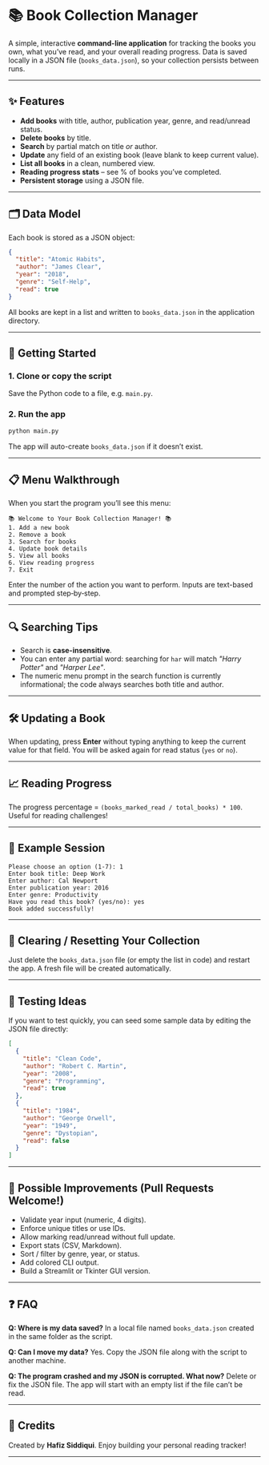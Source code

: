 # 📚 Book Collection Manager

A simple, interactive **command-line application** for tracking the books you own, what you’ve read, and your overall reading progress. Data is saved locally in a JSON file (`books_data.json`), so your collection persists between runs.

---

## ✨ Features

- **Add books** with title, author, publication year, genre, and read/unread status.
- **Delete books** by title.
- **Search** by partial match on title _or_ author.
- **Update** any field of an existing book (leave blank to keep current value).
- **List all books** in a clean, numbered view.
- **Reading progress stats** – see % of books you’ve completed.
- **Persistent storage** using a JSON file.

---

## 🗂 Data Model

Each book is stored as a JSON object:

```json
{
  "title": "Atomic Habits",
  "author": "James Clear",
  "year": "2018",
  "genre": "Self-Help",
  "read": true
}
```

All books are kept in a list and written to `books_data.json` in the application directory.

---

## 🚀 Getting Started

### 1. Clone or copy the script

Save the Python code to a file, e.g. `main.py`.

### 2. Run the app

```bash
python main.py
```

The app will auto-create `books_data.json` if it doesn’t exist.

---

## 📋 Menu Walkthrough

When you start the program you’ll see this menu:

```
📚 Welcome to Your Book Collection Manager! 📚
1. Add a new book
2. Remove a book
3. Search for books
4. Update book details
5. View all books
6. View reading progress
7. Exit
```

Enter the number of the action you want to perform. Inputs are text-based and prompted step‑by‑step.

---

## 🔍 Searching Tips

- Search is **case-insensitive**.
- You can enter any partial word: searching for `har` will match _"Harry Potter"_ and _"Harper Lee"_.
- The numeric menu prompt in the search function is currently informational; the code always searches both title and author.

---

## 🛠 Updating a Book

When updating, press **Enter** without typing anything to keep the current value for that field. You will be asked again for read status (`yes` or `no`).

---

## 📈 Reading Progress

The progress percentage = `(books_marked_read / total_books) * 100`. Useful for reading challenges!

---

## 🤖 Example Session

```text
Please choose an option (1-7): 1
Enter book title: Deep Work
Enter author: Cal Newport
Enter publication year: 2016
Enter genre: Productivity
Have you read this book? (yes/no): yes
Book added successfully!
```

---

## 🧼 Clearing / Resetting Your Collection

Just delete the `books_data.json` file (or empty the list in code) and restart the app. A fresh file will be created automatically.

---

## 🧪 Testing Ideas

If you want to test quickly, you can seed some sample data by editing the JSON file directly:

```json
[
  {
    "title": "Clean Code",
    "author": "Robert C. Martin",
    "year": "2008",
    "genre": "Programming",
    "read": true
  },
  {
    "title": "1984",
    "author": "George Orwell",
    "year": "1949",
    "genre": "Dystopian",
    "read": false
  }
]
```

---

## 🧭 Possible Improvements (Pull Requests Welcome!)

- Validate year input (numeric, 4 digits).
- Enforce unique titles or use IDs.
- Allow marking read/unread without full update.
- Export stats (CSV, Markdown).
- Sort / filter by genre, year, or status.
- Add colored CLI output.
- Build a Streamlit or Tkinter GUI version.

---

## ❓ FAQ

**Q: Where is my data saved?**
In a local file named `books_data.json` created in the same folder as the script.

**Q: Can I move my data?**
Yes. Copy the JSON file along with the script to another machine.

**Q: The program crashed and my JSON is corrupted. What now?**
Delete or fix the JSON file. The app will start with an empty list if the file can’t be read.

---

## 🙌 Credits

Created by **Hafiz Siddiqui**. Enjoy building your personal reading tracker!

---
